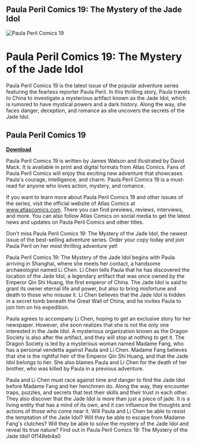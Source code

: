 ## Paula Peril Comics 19: The Mystery of the Jade Idol

 
![Paula Peril Comics 19](https://encrypted-tbn0.gstatic.com/images?q=tbn:ANd9GcQSBkbEy4V5SA2Ltd1pp94yotI1-K6kCS3odot4XHPs40pX4r04x805Of0x)

 
# Paula Peril Comics 19: The Mystery of the Jade Idol
 
Paula Peril Comics 19 is the latest issue of the popular adventure series featuring the fearless reporter Paula Peril. In this thrilling story, Paula travels to China to investigate a mysterious artifact known as the Jade Idol, which is rumored to have mystical powers and a dark history. Along the way, she faces danger, deception, and romance as she uncovers the secrets of the Jade Idol.
 
## Paula Peril Comics 19


[**Download**](https://www.google.com/url?q=https%3A%2F%2Fssurll.com%2F2tLcXT&sa=D&sntz=1&usg=AOvVaw27A-KD2vfUV8FxSHGKghMk)

 
Paula Peril Comics 19 is written by James Watson and illustrated by David Mack. It is available in print and digital formats from Atlas Comics. Fans of Paula Peril Comics will enjoy this exciting new adventure that showcases Paula's courage, intelligence, and charm. Paula Peril Comics 19 is a must-read for anyone who loves action, mystery, and romance.
 
If you want to learn more about Paula Peril Comics 19 and other issues of the series, visit the official website of Atlas Comics at www.atlascomics.com. There you can find previews, reviews, interviews, and more. You can also follow Atlas Comics on social media to get the latest news and updates on Paula Peril Comics and other titles.
 
Don't miss Paula Peril Comics 19: The Mystery of the Jade Idol, the newest issue of the best-selling adventure series. Order your copy today and join Paula Peril on her most thrilling adventure yet!
  
Paula Peril Comics 19: The Mystery of the Jade Idol begins with Paula arriving in Shanghai, where she meets her contact, a handsome archaeologist named Li Chen. Li Chen tells Paula that he has discovered the location of the Jade Idol, a legendary artifact that was once owned by the Emperor Qin Shi Huang, the first emperor of China. The Jade Idol is said to grant its owner eternal life and power, but also to bring misfortune and death to those who misuse it. Li Chen believes that the Jade Idol is hidden in a secret tomb beneath the Great Wall of China, and he invites Paula to join him on his expedition.
 
Paula agrees to accompany Li Chen, hoping to get an exclusive story for her newspaper. However, she soon realizes that she is not the only one interested in the Jade Idol. A mysterious organization known as the Dragon Society is also after the artifact, and they will stop at nothing to get it. The Dragon Society is led by a mysterious woman named Madame Fang, who has a personal vendetta against Paula and Li Chen. Madame Fang believes that she is the rightful heir of the Emperor Qin Shi Huang, and that the Jade Idol belongs to her. She also blames Paula and Li Chen for the death of her brother, who was killed by Paula in a previous adventure.
 
Paula and Li Chen must race against time and danger to find the Jade Idol before Madame Fang and her henchmen do. Along the way, they encounter traps, puzzles, and secrets that test their skills and their trust in each other. They also discover that the Jade Idol is more than just a piece of jade. It is a living entity that has a mind of its own, and it can influence the thoughts and actions of those who come near it. Will Paula and Li Chen be able to resist the temptation of the Jade Idol? Will they be able to escape from Madame Fang's clutches? Will they be able to solve the mystery of the Jade Idol and reveal its true nature? Find out in Paula Peril Comics 19: The Mystery of the Jade Idol!
 0f148eb4a0
